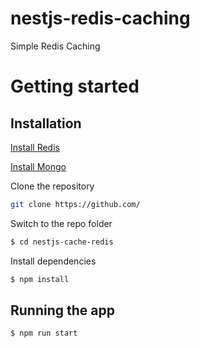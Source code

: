 # nestjs-redis-caching

Simple Redis Caching 

# Getting started

## Installation

[Install Redis](https://redis.io/topics/quickstart) 

[Install Mongo](https://docs.mongodb.com/guides/server/install/)

Clone the repository

```bash
git clone https://github.com/
```

Switch to the repo folder

```bash
$ cd nestjs-cache-redis
```
    
Install dependencies
    
```bash
$ npm install
```

## Running the app

```bash
$ npm run start
```
